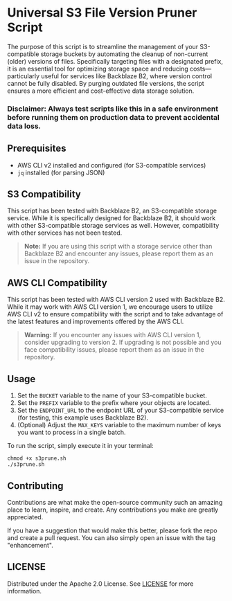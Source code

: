 # Universal S3 File Version Pruner Script

The purpose of this script is to streamline the management of your S3-compatible storage buckets by automating the cleanup of non-current (older) versions of files. Specifically targeting files with a designated prefix, it is an essential tool for optimizing storage space and reducing costs—particularly useful for services like Backblaze B2, where version control cannot be fully disabled. By purging outdated file versions, the script ensures a more efficient and cost-effective data storage solution.


### **Disclaimer: Always test scripts like this in a safe environment before running them on production data to prevent accidental data loss.**


## Prerequisites

- AWS CLI v2 installed and configured (for S3-compatible services)
- `jq` installed (for parsing JSON)


## S3 Compatibility

This script has been tested with Backblaze B2, an S3-compatible storage service. While it is specifically designed for Backblaze B2, it should work with other S3-compatible storage services as well. However, compatibility with other services has not been tested.

> **Note:** If you are using this script with a storage service other than Backblaze B2 and encounter any issues, please report them as an issue in the repository.


## AWS CLI Compatibility

This script has been tested with AWS CLI version 2 used with Backblaze B2. While it may work with AWS CLI version 1, we encourage users to utilize AWS CLI v2 to ensure compatibility with the script and to take advantage of the latest features and improvements offered by the AWS CLI.

> **Warning:** If you encounter any issues with AWS CLI version 1, consider upgrading to version 2. If upgrading is not possible and you face compatibility issues, please report them as an issue in the repository.


## Usage

1. Set the `BUCKET` variable to the name of your S3-compatible bucket.
2. Set the `PREFIX` variable to the prefix where your objects are located.
3. Set the `ENDPOINT_URL` to the endpoint URL of your S3-compatible service (for testing, this example uses Backblaze B2).
4. (Optional) Adjust the `MAX_KEYS` variable to the maximum number of keys you want to process in a single batch.

To run the script, simply execute it in your terminal:

```shell
chmod +x s3prune.sh
./s3prune.sh
```


## Contributing

Contributions are what make the open-source community such an amazing place to learn, inspire, and create. Any contributions you make are greatly appreciated.

If you have a suggestion that would make this better, please fork the repo and create a pull request. You can also simply open an issue with the tag "enhancement".


## LICENSE

Distributed under the Apache 2.0 License. See [LICENSE](LICENSE) for more information.

